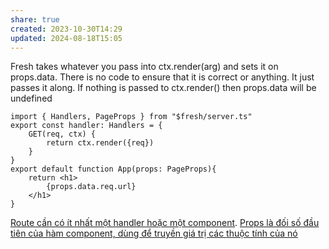 ```yaml
---
share: true
created: 2023-10-30T14:29
updated: 2024-08-18T15:05
---
```

 Fresh takes whatever you pass into ctx.render(arg) and sets it on props.data. There is no code to ensure that it is correct or anything. It just passes it along. If nothing is passed to ctx.render() then props.data will be undefined
```tsx
import { Handlers, PageProps } from "$fresh/server.ts"
export const handler: Handlers = {
	GET(req, ctx) {
        return ctx.render({req}) 
    }
}
export default function App(props: PageProps){
    return <h1>
        {props.data.req.url} 
    </h1>
} 
```
[Route cần có ít nhất một handler hoặc một component](./Route%20c%E1%BA%A7n%20c%C3%B3%20%C3%ADt%20nh%E1%BA%A5t%20m%E1%BB%99t%20handler%20ho%E1%BA%B7c%20m%E1%BB%99t%20component.md). [Props là đối số đầu tiên của hàm component, dùng để truyền giá trị các thuộc tính của nó](../Component,%20render,%20JSX/JSX,%20props/Props%20l%C3%A0%20%C4%91%E1%BB%91i%20s%E1%BB%91%20%C4%91%E1%BA%A7u%20ti%C3%AAn%20c%E1%BB%A7a%20h%C3%A0m%20component,%20d%C3%B9ng%20%C4%91%E1%BB%83%20truy%E1%BB%81n%20gi%C3%A1%20tr%E1%BB%8B%20c%C3%A1c%20thu%E1%BB%99c%20t%C3%ADnh%20c%E1%BB%A7a%20n%C3%B3.md)